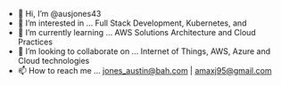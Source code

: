 - 👋 Hi, I’m @ausjones43
- 👀 I’m interested in ... Full Stack Development, Kubernetes, and 
- 🌱 I’m currently learning ... AWS Solutions Architecture and Cloud Practices 
- 💞️ I’m looking to collaborate on ... Internet of Things, AWS, Azure and Cloud technologies 
- 📫 How to reach me ... jones_austin@bah.com | amaxj95@gmail.com

<!---
ausjones43/ausjones43 is a ✨ special ✨ repository because its `README.md` (this file) appears on your GitHub profile.
You can click the Preview link to take a look at your changes.
--->
